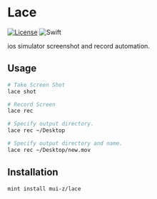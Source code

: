 # Lace
[![License](https://img.shields.io/github/license/mh-idea/lace)](https://github.com/mh-idea/lace/blob/main/LICENSE)
![Swift](https://img.shields.io/badge/Swift-FA7343?)

ios simulator screenshot and record automation.

## Usage

```bash
# Take Screen Shot
lace shot

# Record Screen
lace rec
```

```bash
# Specify output directory.
lace rec ~/Desktop

# Specify output directory and name.
lace rec ~/Desktop/new.mov
```

## Installation

```bash
mint install mui-z/lace
```





